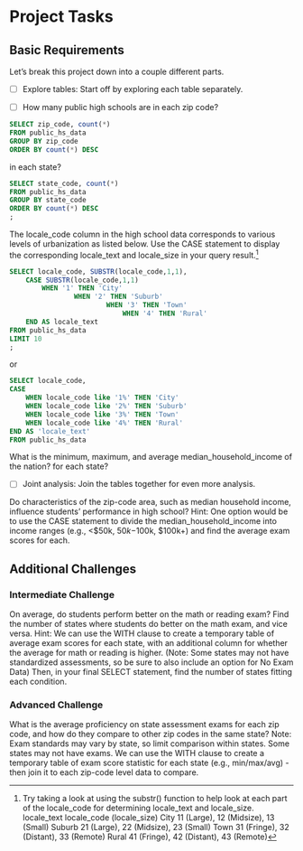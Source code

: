 # Project Tasks

## Basic Requirements
Let’s break this project down into a couple different parts.

- [ ] Explore tables: Start off by exploring each table separately.

- [ ] How many public high schools are in each zip code?
```sql
SELECT zip_code, count(*)
FROM public_hs_data
GROUP BY zip_code
ORDER BY count(*) DESC
```

in each state?

```sql
SELECT state_code, count(*)
FROM public_hs_data
GROUP BY state_code
ORDER BY count(*) DESC
;
```

The locale_code column in the high school data corresponds to various levels of urbanization as listed below. Use the CASE statement to display the corresponding locale_text and locale_size in your query result.[^1]
[^1]: Try taking a look at using the substr() function to help look at each part of the locale_code for determining locale_text and locale_size.
locale_text	locale_code (locale_size)
City	11 (Large), 12 (Midsize), 13 (Small)
Suburb	21 (Large), 22 (Midsize), 23 (Small)
Town	31 (Fringe), 32 (Distant), 33 (Remote)
Rural	41 (Fringe), 42 (Distant), 43 (Remote)

```sql
SELECT locale_code, SUBSTR(locale_code,1,1),
	CASE SUBSTR(locale_code,1,1)
		WHEN '1' THEN 'City'
				WHEN '2' THEN 'Suburb'
						WHEN '3' THEN 'Town'
						    WHEN '4' THEN 'Rural'
	END AS locale_text
FROM public_hs_data
LIMIT 10
;
```
or
```sql
SELECT locale_code,
CASE
	WHEN locale_code like '1%' THEN 'City'
	WHEN locale_code like '2%' THEN 'Suburb'
	WHEN locale_code like '3%' THEN 'Town'
	WHEN locale_code like '4%' THEN 'Rural'
END AS 'locale_text'
FROM public_hs_data
```

What is the minimum, maximum, and average median_household_income of the nation? for each state?

- [ ] Joint analysis: Join the tables together for even more analysis.

Do characteristics of the zip-code area, such as median household income, influence students’ performance in high school?
Hint: One option would be to use the CASE statement to divide the median_household_income into income ranges (e.g., <$50k, $50k-$100k, $100k+) and find the average exam scores for each.

## Additional Challenges

### Intermediate Challenge

On average, do students perform better on the math or reading exam? Find the number of states where students do better on the math exam, and vice versa.
Hint: We can use the WITH clause to create a temporary table of average exam scores for each state, with an additional column for whether the average for math or reading is higher. (Note: Some states may not have standardized assessments, so be sure to also include an option for No Exam Data) Then, in your final SELECT statement, find the number of states fitting each condition.

### Advanced Challenge

What is the average proficiency on state assessment exams for each zip code, and how do they compare to other zip codes in the same state?
Note: Exam standards may vary by state, so limit comparison within states. Some states may not have exams. We can use the WITH clause to create a temporary table of exam score statistic for each state (e.g., min/max/avg) - then join it to each zip-code level data to compare.
